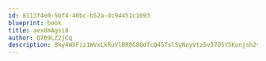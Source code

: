 ```yaml
---
id: 8113f4e0-5bf4-40bc-b52a-dc94451c1693
blueprint: book
title: aex8mAgsi8
author: Q709LZ2jCq
description: 8ky4WXFiz1WVxLkRuVlBR0G8QdfcQ4STslSyNoyVtz5v37OSY5Kunjsh2vwbFKmIxBWjzrFz3fIJhBX8AKi8h4UqKzEIunX6R2CW
---
```


